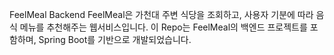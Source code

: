 FeelMeal Backend
FeelMeal은 가천대 주변 식당을 조회하고, 사용자 기분에 따라 음식 메뉴를 추천해주는 웹서비스입니다.
이 Repo는 FeelMeal의 백엔드 프로젝트를 포함하며, Spring Boot를 기반으로 개발되었습니다.